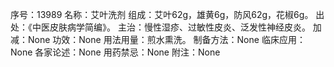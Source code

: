 序号：13989
名称：艾叶洗剂
组成：艾叶62g，雄黄6g，防风62g，花椒6g。
出处：《中医皮肤病学简编》。
主治：慢性湿疹、过敏性皮炎、泛发性神经皮炎。
加减：None
功效：None
用法用量：煎水熏洗。
制备方法：None
临床应用：None
各家论述：None
用药禁忌：None
附注：None
